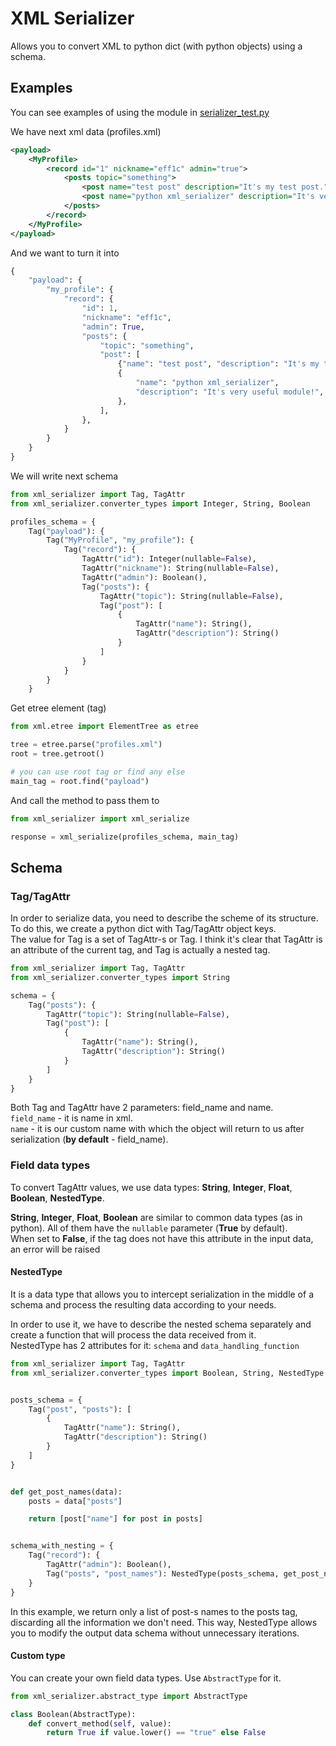 # XML Serializer

Allows you to convert XML to python dict (with python objects) using a schema.

## Examples

You can see examples of using the module in [serializer_test.py](test/serializer_test.py)

We have next xml data (profiles.xml)

```xml
<payload>
    <MyProfile>
        <record id="1" nickname="eff1c" admin="true">
            <posts topic="something">
                <post name="test post" description="It's my test post." />
                <post name="python xml_serializer" description="It's very useful module!" />
            </posts>
        </record>
    </MyProfile>
</payload>
```

And we want to turn it into

```python
{
    "payload": {
        "my_profile": {
            "record": {
                "id": 1,
                "nickname": "eff1c",
                "admin": True,
                "posts": {
                    "topic": "something",
                    "post": [
                        {"name": "test post", "description": "It's my test post."},
                        {
                            "name": "python xml_serializer",
                            "description": "It's very useful module!",
                        },
                    ],
                },
            }
        }
    }
}
```

We will write next schema

```python
from xml_serializer import Tag, TagAttr
from xml_serializer.converter_types import Integer, String, Boolean

profiles_schema = {
    Tag("payload"): {
        Tag("MyProfile", "my_profile"): {
            Tag("record"): {
                TagAttr("id"): Integer(nullable=False),
                TagAttr("nickname"): String(nullable=False),
                TagAttr("admin"): Boolean(),
                Tag("posts"): {
                    TagAttr("topic"): String(nullable=False),
                    Tag("post"): [
                        {
                            TagAttr("name"): String(),
                            TagAttr("description"): String()
                        }
                    ]
                }
            }
        }
    }
```

Get etree element (tag)

```python
from xml.etree import ElementTree as etree

tree = etree.parse("profiles.xml")
root = tree.getroot()

# you can use root tag or find any else
main_tag = root.find("payload")
```

And call the method to pass them to

```python
from xml_serializer import xml_serialize

response = xml_serialize(profiles_schema, main_tag)
```

## Schema

### Tag/TagAttr
In order to serialize data, you need to describe the scheme of its structure.  
To do this, we create a python dict with Tag/TagAttr object keys.  
The value for Tag is a set of TagAttr-s or Tag.
I think it's clear that TagAttr is an attribute of the current tag, and Tag is actually a nested tag.

```python
from xml_serializer import Tag, TagAttr
from xml_serializer.converter_types import String

schema = {
    Tag("posts"): {
        TagAttr("topic"): String(nullable=False),
        Tag("post"): [
            {
                TagAttr("name"): String(),
                TagAttr("description"): String()
            }
        ]
    }
}
```

Both Tag and TagAttr have 2 parameters: field_name and name.  
`field_name` - it is name in xml.  
`name` - it is our custom name with which the object will return to us after serialization (**by default** - field_name).

### Field data types

To convert TagAttr values, we use data types: **String**, **Integer**, **Float**, **Boolean**, **NestedType**.  

**String**, **Integer**, **Float**, **Boolean** are similar to common data types (as in python).
All of them have the `nullable` parameter (**True** by default).  
When set to **False**, if the tag does not have this attribute in the input data, an error will be raised

#### NestedType

It is a data type that allows you to intercept serialization in the middle of a schema and
process the resulting data according to your needs.

In order to use it, we have to describe the nested schema separately
and create a function that will process the data received from it.  
NestedType has 2 attributes for it: `schema` and `data_handling_function`

```python
from xml_serializer import Tag, TagAttr
from xml_serializer.converter_types import Boolean, String, NestedType


posts_schema = {
    Tag("post", "posts"): [
        {
            TagAttr("name"): String(),
            TagAttr("description"): String()
        }
    ]
}


def get_post_names(data):
    posts = data["posts"]

    return [post["name"] for post in posts]


schema_with_nesting = {
    Tag("record"): {
        TagAttr("admin"): Boolean(),
        Tag("posts", "post_names"): NestedType(posts_schema, get_post_names)
    }
}
```

In this example, we return only a list of post-s names to the posts tag, discarding all the information we don't need.
This way, NestedType allows you to modify the output data schema without unnecessary iterations.

#### Custom type

You can create your own field data types. Use `AbstractType` for it.

```python
from xml_serializer.abstract_type import AbstractType

class Boolean(AbstractType):
    def convert_method(self, value):
        return True if value.lower() == "true" else False
```